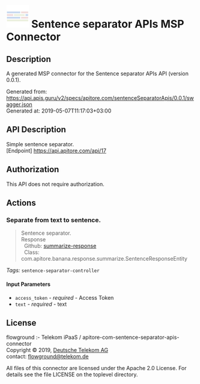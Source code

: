 # ![LOGO](logo.png) Sentence separator APIs MSP Connector

## Description

A generated MSP connector for the Sentence separator APIs API (version 0.0.1).

Generated from: https://api.apis.guru/v2/specs/apitore.com/sentenceSeparatorApis/0.0.1/swagger.json<br/>
Generated at: 2019-05-07T11:17:03+03:00

## API Description

Simple sentence separator.<BR />[Endpoint] https://api.apitore.com/api/17

## Authorization

This API does not require authorization.

## Actions

### Separate from text to sentence.

> Sentence separator.<BR />Response<BR />&nbsp; Github: <a href="https://github.com/keigohtr/apitore-response-parent/tree/master/summarize-response">summarize-response</a><BR />&nbsp; Class: com.apitore.banana.response.summarize.SentenceResponseEntity<BR />

*Tags:* `sentence-separator-controller`

#### Input Parameters
* `access_token` - _required_ - Access Token
* `text` - _required_ - text

## License

flowground :- Telekom iPaaS / apitore-com-sentence-separator-apis-connector<br/>
Copyright © 2019, [Deutsche Telekom AG](https://www.telekom.de)<br/>
contact: flowground@telekom.de

All files of this connector are licensed under the Apache 2.0 License. For details
see the file LICENSE on the toplevel directory.
